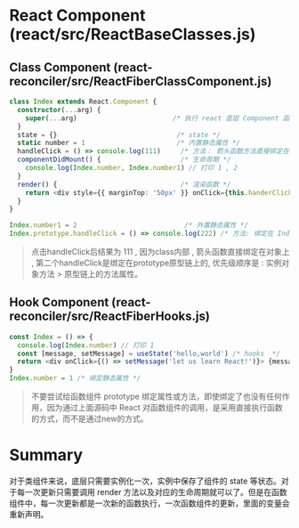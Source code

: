 # React Component (react/src/ReactBaseClasses.js)

## Class Component (react-reconciler/src/ReactFiberClassComponent.js)

```typescript jsx
class Index extends React.Component {
  constructor(...arg) {
    super(...arg)                        /* 执行 react 底层 Component 函数 */
  }
  state = {}                              /* state */
  static number = 1                       /* 内置静态属性 */
  handleClick = () => console.log(111)     /* 方法： 箭头函数方法直接绑定在this实例上 */
  componentDidMount() {                    /* 生命周期 */
    console.log(Index.number, Index.number1) // 打印 1 , 2 
  }
  render() {                               /* 渲染函数 */
    return <div style={{ marginTop: '50px' }} onClick={this.handerClick}>hello,React!</div>
  }
}

Index.number1 = 2                           /* 外置静态属性 */
Index.prototype.handleClick = () => console.log(222) /* 方法: 绑定在 Index 原型链的 方法*/
```

> 点击handleClick后结果为 111 , 因为class内部 , 箭头函数直接绑定在对象上 , 第二个handleClick是绑定在prototype原型链上的, 优先级顺序是 : 实例对象方法 > 原型链上的方法属性。

## Hook Component (react-reconciler/src/ReactFiberHooks.js)

```typescript jsx
const Index = () => {
  console.log(Index.number) // 打印 1 
  const [message, setMessage] = useState('hello,world') /* hooks  */
  return <div onClick={() => setMessage('let us learn React!')}> {message} </div> /* 返回值 作为渲染ui */
}
Index.number = 1 /* 绑定静态属性 */
```

> 不要尝试给函数组件 prototype 绑定属性或方法，即使绑定了也没有任何作用，因为通过上面源码中 React 对函数组件的调用，是采用直接执行函数的方式，而不是通过new的方式。

# Summary

对于类组件来说，底层只需要实例化一次，实例中保存了组件的 state 等状态。对于每一次更新只需要调用 render
方法以及对应的生命周期就可以了。但是在函数组件中，每一次更新都是一次新的函数执行，一次函数组件的更新，里面的变量会重新声明。
